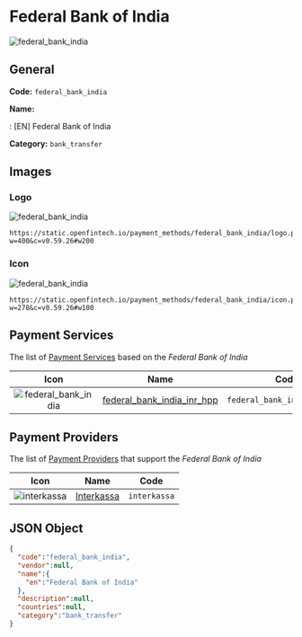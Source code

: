 
# Federal Bank of India 
![federal_bank_india](https://static.openfintech.io/payment_methods/federal_bank_india/logo.png?w=400&c=v0.59.26#w200)  

## General 
**Code:** `federal_bank_india` 
 
**Name:** 
 
:	[EN] Federal Bank of India 
 
**Category:** `bank_transfer` 
 

## Images 

### Logo 
![federal_bank_india](https://static.openfintech.io/payment_methods/federal_bank_india/logo.png?w=400&c=v0.59.26#w200)  

```
https://static.openfintech.io/payment_methods/federal_bank_india/logo.png?w=400&c=v0.59.26#w200
```  

### Icon 
![federal_bank_india](https://static.openfintech.io/payment_methods/federal_bank_india/icon.png?w=278&c=v0.59.26#w100)  

```
https://static.openfintech.io/payment_methods/federal_bank_india/icon.png?w=278&c=v0.59.26#w100
```  

## Payment Services 
 
The list of [Payment Services](/payment-services/) based on the _Federal Bank of India_ 

|Icon|Name|Code| 
|:---:|:---:|:---:| 
|![federal_bank_india](https://static.openfintech.io/payment_methods/federal_bank_india/icon.png?w=278&c=v0.59.26#w100) |[federal_bank_india_inr_hpp](/payment-services/federal_bank_india_inr_hpp/)|`federal_bank_india_inr_hpp`| 
 

## Payment Providers 
 
The list of [Payment Providers](/payment-providers/) that support the _Federal Bank of India_ 

|Icon|Name|Code| 
|:---:|:---:|:---:| 
|![interkassa](https://static.openfintech.io/payment_providers/interkassa/icon.svg?w=278&c=v0.59.26#w100) |[Interkassa](/payment-providers/interkassa/)|`interkassa`| 
 

## JSON Object 

```json
{
  "code":"federal_bank_india",
  "vendor":null,
  "name":{
    "en":"Federal Bank of India"
  },
  "description":null,
  "countries":null,
  "category":"bank_transfer"
}
```  
